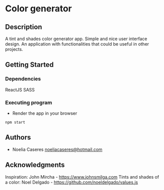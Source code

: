 # Color generator

## Description

A tint and shades color generator app.
Simple and nice user interface design. An application with functionalities that could be useful in other projects.

## Getting Started

### Dependencies

ReactJS
SASS

### Executing program

* Render the app in your browser
```
npm start
```

## Authors

* Noelia Caseres 
noeliacaseres@hotmail.com


## Acknowledgments

Inspiration: John Mircha - https://www.johnsmilga.com
Tints and shades of a color: Noel Delgado - https://github.com/noeldelgado/values.js
